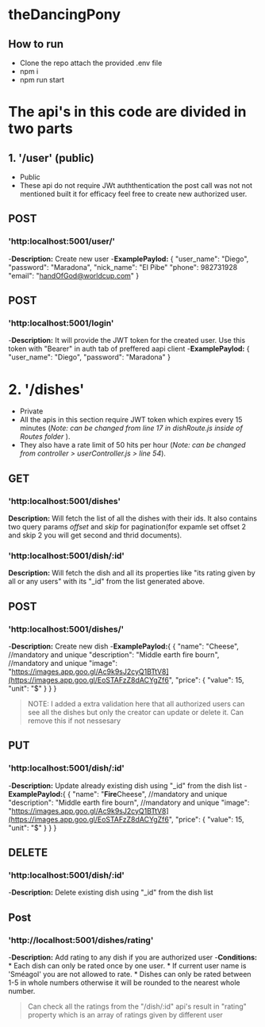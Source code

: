 # theDancingPony

## How to run
- Clone the repo attach the provided .env file 
- npm i
- npm run start

# The api's in this code are divided in two parts

## 1. '/user' (public)

- Public
- These api do not require JWt auththentication the post call was not not mentioned built it for efficacy feel free to create new authorized user.

## POST
### 'http:localhost:5001/user/'  

-**Description:** Create new user
-**ExamplePaylod:**
{
  "user_name": "Diego",
  "password": "Maradona",
  "nick_name": "El Pibe"
  "phone": 982731928
  "email": "handOfGod@worldcup.com"
}

## POST
### 'http:localhost:5001/login'  

-**Description:** It will provide the JWT token for the created user. Use this token with "Bearer" in auth tab of preffered aapi client 
-**ExamplePaylod:**
{
  "user_name": "Diego",
  "password": "Maradona"
}

# 2. '/dishes' 

- Private
- All the apis in this section require JWT token which expires every 15 minutes (*Note: can be changed from line 17 in dishRoute.js inside of Routes folder* ). 
- They also have a rate limit of 50 hits per hour (*Note: can be changed from controller > userController.js > line 54*).

## GET
### 'http:localhost:5001/dishes'  

**Description:** Will fetch the list of all the dishes with their ids. It also contains two query params *offset* and *skip* for pagination(for expamle set offset 2 and skip 2 you will get second and thrid documents).

### 'http:localhost:5001/dish/:id'  

**Description:** Will fetch the dish and all its properties like "its rating given by all or any users" with its "_id" from the list generated above.

## POST
### 'http:localhost:5001/dishes/'  

-**Description:** Create new dish
-**ExamplePaylod:**{
{
  "name": "Cheese", //mandatory and unique
  "description": "Middle earth fire bourn", //mandatory and unique
  "image": "https://images.app.goo.gl/Ac9k9sJ2cyQ1BTtV8](https://images.app.goo.gl/EoSTAFzZ8dACYgZf6",
  "price": {
    "value": 15,
    "unit": "$"
  }
}
}

>NOTE: I added a extra validation here that all authorized users can see all the dishes but only the creator can update or delete it. Can remove this if not nessesary

## PUT
### 'http:localhost:5001/dish/:id'  

-**Description:** Update already existing dish using "_id" from the dish list
-**ExamplePaylod:**{
{
  "name": "**Fire**Cheese", //mandatory and unique
  "description": "Middle earth fire bourn", //mandatory and unique
  "image": "https://images.app.goo.gl/Ac9k9sJ2cyQ1BTtV8](https://images.app.goo.gl/EoSTAFzZ8dACYgZf6",
  "price": {
    "value": 15,
    "unit": "$"
  }
}
}

## DELETE
### 'http:localhost:5001/dish/:id'  

-**Description:** Delete existing dish using "_id" from the dish list

## Post
### 'http://localhost:5001/dishes/rating'

-**Description:** Add rating to any dish if you are authorized user 
-**Conditions:** 
    * Each dish can only be rated once by one user.
    * If current user name is 'Sméagol' you are not allowed to rate.
    * Dishes can only be rated between 1-5 in whole numbers otherwise it will be rounded to the nearest whole number.
> Can check all the ratings from the "/dish/:id" api's result in "rating" property which is an array of ratings given by different user



